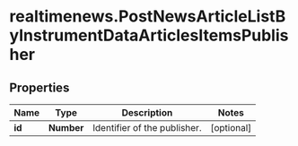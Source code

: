 # realtimenews.PostNewsArticleListByInstrumentDataArticlesItemsPublisher

## Properties

Name | Type | Description | Notes
------------ | ------------- | ------------- | -------------
**id** | **Number** | Identifier of the publisher. | [optional] 


